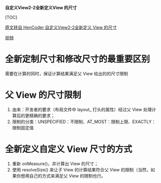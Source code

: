 **自定义View2-2全新定义View 的尺寸**

[TOC]

[原文转自 HenCoder 自定义View2-2全新定义 View 的尺寸](https://zhuanlan.zhihu.com/p/32414322)

[视频](https://v.vzuu.com/video/929630654482743296)

# 全新定制尺寸和修改尺寸的最重要区别

需要在计算的同时，保证计算结果满足父 View 给出的的尺寸限制

# 父 View 的尺寸限制

1. 由来：开发者的要求（布局文件中 layout_ 打头的属性）经过父 View 处理计算后的更精确的要求；
2. 限制的分类：UNSPECIFIED：不限制、AT_MOST：限制上限、EXACTLY：限制固定值

# 全新定义自定义 View 尺寸的方式

1. 重新 onMeasure()，并计算出 View 的尺寸；
2. 使用 resolveSize() 来让子 View 的计算结果符合父 View 的限制（当然，如果你想用自己的方式来满足父 View 的限制也行。



